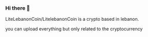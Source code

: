 ### Hi there 👋


LiteLebanonCoin/LitelebanonCoin is a crypto based in lebanon.

you can upload everything but only related to the cryptocurrency

